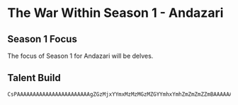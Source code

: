 # The War Within Season 1 - Andazari

## Season 1 Focus

The focus of Season 1 for Andazari will be delves.

## Talent Build
    CsPAAAAAAAAAAAAAAAAAAAAAAAgZGzMjxYYmxMzMzMGzMZGYYmhxYmhZmZmZmZZmBAAAAAAAAAAAAsY2MMwAzmGaYDzMGzMA
